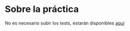 # Sobre la práctica

No es necesario subir los tests, estarán disponibles [aquí](https://drive.google.com/drive/folders/1cqcWt2KbeYLQUUILEjI-ZVpKYw672W4m?usp=sharing)